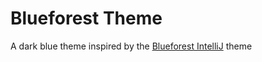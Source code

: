 # Blueforest Theme

A dark blue theme inspired by the [Blueforest IntelliJ](https://github.com/sirthias/BlueForest) theme